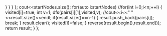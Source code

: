 }
}
}
};
cout<<startNodes.size();
for(auto i:startNodes)
//for(int i=0;i<n;++i)
{
visited[i]=true;
int v=1;
dfs(pairs[i][1],visited,v);
//cout<<i<<" "<<result.size()<<endl;
if(result.size()==n-1)
{
result.push_back(pairs[i]);
break;
}
result.clear();
visited[i]=false;
}
reverse(result.begin(),result.end());
return result;
}
};